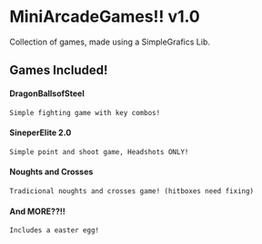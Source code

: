 # MiniArcadeGames!! v1.0

Collection of games, made using a SimpleGrafics Lib.

## Games Included!

#### DragonBallsofSteel

	Simple fighting game with key combos!

#### SineperElite 2.0
	
	Simple point and shoot game, Headshots ONLY!

#### Noughts and Crosses

	Tradicional noughts and crosses game! (hitboxes need fixing)

#### And MORE??!!

	Includes a easter egg!



